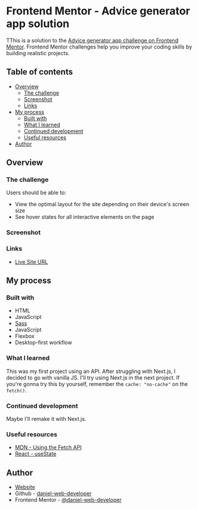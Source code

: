 # Frontend Mentor - Advice generator app solution

TThis is a solution to the [Advice generator app challenge on Frontend Mentor](https://www.frontendmentor.io/challenges/advice-generator-app-QdUG-13db). Frontend Mentor challenges help you improve your coding skills by building realistic projects.


## Table of contents

- [Overview](#overview)
  - [The challenge](#the-challenge)
  - [Screenshot](#screenshot)
  - [Links](#links)
- [My process](#my-process)
  - [Built with](#built-with)
  - [What I learned](#what-i-learned)
  - [Continued development](#continued-development)
  - [Useful resources](#useful-resources)
- [Author](#author)

## Overview

### The challenge

Users should be able to:

- View the optimal layout for the site depending on their device's screen size
- See hover states for all interactive elements on the page

### Screenshot



### Links

- [Live Site URL]()

## My process

### Built with

- HTML
- JavaScript
- [Sass](https://sass-lang.com/)
- JavaScript
- Flexbox
- Desktop-first workflow

### What I learned

This was my first project using an API. After struggling with Next.js, I decided to go with vanilla JS. I'll try using Next.js in the next project. If you're gonna try this by yourself, remember the `cache: "no-cache"` on the `fetch()`.

### Continued development

Maybe I'll remake it with Next.js.

### Useful resources

- [MDN - Using the Fetch API](https://developer.mozilla.org/en-US/docs/Web/API/Fetch_API/Using_Fetch)
- [React - useState](https://react.dev/reference/react/useState)

## Author

- [Website](https://danieldevelops.tech/)
- Github - [daniel-web-developer](https://github.com/daniel-web-developer)
- Frontend Mentor - [@daniel-web-developer](https://www.frontendmentor.io/profile/daniel-web-developer)

